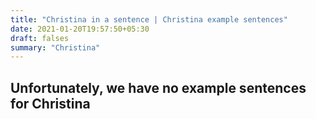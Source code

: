 ```yaml
---
title: "Christina in a sentence | Christina example sentences"
date: 2021-01-20T19:57:50+05:30
draft: falses
summary: "Christina"
---
```

## Unfortunately, we have no example sentences for Christina                 
